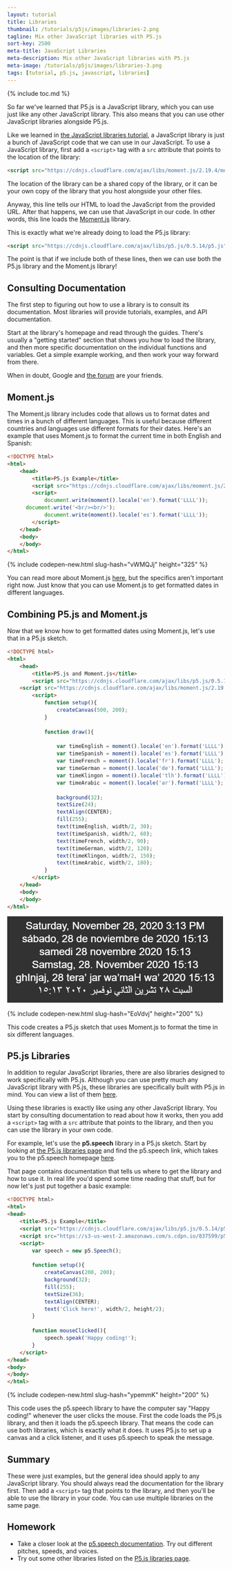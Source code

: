 ```yaml
---
layout: tutorial
title: Libraries
thumbnail: /tutorials/p5js/images/libraries-2.png
tagline: Mix other JavaScript libraries with P5.js
sort-key: 2500
meta-title: JavaScript Libraries
meta-description: Mix other JavaScript libraries with P5.js
meta-image: /tutorials/p5js/images/libraries-3.png
tags: [tutorial, p5.js, javascript, libraries]
---
```


{% include toc.md %}

So far we've learned that P5.js is a JavaScript library, which you can use just like any other JavaScript library. This also means that you can use other JavaScript libraries alongside P5.js.

Like we learned in [the JavaScript libraries tutorial](/tutorials/javascript/libraries), a JavaScript library is just a bunch of JavaScript code that we can use in our JavaScript. To use a JavaScript library, first add a `<script>` tag with a `src` attribute that points to the location of the library:

```html
<script src="https://cdnjs.cloudflare.com/ajax/libs/moment.js/2.19.4/moment-with-locales.js"></script>
```

The location of the library can be a shared copy of the library, or it can be your own copy of the library that you host alongside your other files.

Anyway, this line tells our HTML to load the JavaScript from the provided URL. After that happens, we can use that JavaScript in our code. In other words, this line loads the [Moment.js](http://momentjs.com/) library.

This is exactly what we're already doing to load the P5.js library:

```html
<script src="https://cdnjs.cloudflare.com/ajax/libs/p5.js/0.5.14/p5.js"></script>
```

The point is that if we include both of these lines, then we can use both the P5.js library and the Moment.js library!

## Consulting Documentation

The first step to figuring out how to use a library is to consult its documentation. Most libraries will provide tutorials, examples, and API documentation.

Start at the library's homepage and read through the guides. There's usually a "getting started" section that shows you how to load the library, and then more specific documentation on the individual functions and variables. Get a simple example working, and then work your way forward from there.

When in doubt, Google and [the forum](http://forum.happycoding.io) are your friends.

## Moment.js

The Moment.js library includes code that allows us to format dates and times in a bunch of different languages. This is useful because different countries and languages use different formats for their dates. Here's an example that uses Moment.js to format the current time in both English and Spanish:

```html
<!DOCTYPE html>
<html>
	<head>
		<title>P5.js Example</title>
		<script src="https://cdnjs.cloudflare.com/ajax/libs/moment.js/2.19.4/moment-with-locales.js"></script>
		<script>
			document.write(moment().locale('en').format('LLLL'));
      document.write('<br/><br/>');
			document.write(moment().locale('es').format('LLLL'));
		</script>
	</head>
	<body>
	</body>
</html>
```

{% include codepen-new.html slug-hash="vWMQJj" height="325" %}

You can read more about Moment.js [here](http://momentjs.com/docs/), but the specifics aren't important right now. Just know that you can use Moment.js to get formatted dates in different languages.

## Combining P5.js and Moment.js

Now that we know how to get formatted dates using Moment.js, let's use that in a P5.js sketch.

```html
<!DOCTYPE html>
<html>
	<head>
		<title>P5.js and Moment.js</title>
		<script src="https://cdnjs.cloudflare.com/ajax/libs/p5.js/0.5.14/p5.js"></script>
    <script src="https://cdnjs.cloudflare.com/ajax/libs/moment.js/2.19.4/moment-with-locales.js"></script>
		<script>
			function setup(){
				createCanvas(500, 200);
			}
			
			function draw(){
        
				var timeEnglish = moment().locale('en').format('LLLL');
				var timeSpanish = moment().locale('es').format('LLLL');
				var timeFrench = moment().locale('fr').format('LLLL');
				var timeGerman = moment().locale('de').format('LLLL');
				var timeKlingon = moment().locale('tlh').format('LLLL');
				var timeArabic = moment().locale('ar').format('LLLL');
        
				background(32);
				textSize(24);
				textAlign(CENTER);
				fill(255);
				text(timeEnglish, width/2, 30);
				text(timeSpanish, width/2, 60);
				text(timeFrench, width/2, 90);
				text(timeGerman, width/2, 120);
				text(timeKlingon, width/2, 150);
				text(timeArabic, width/2, 180);
			}
		</script>
	</head>
	<body>
	</body>
</html>
```

![P5.js and Moment.js](/tutorials/p5js/images/libraries-1.png)

{% include codepen-new.html slug-hash="EoVdvj" height="200" %}

This code creates a P5.js sketch that uses Moment.js to format the time in six different languages.

## P5.js Libraries

In addition to regular JavaScript libraries, there are also libraries designed to work specifically with P5.js. Although you can use pretty much any JavaScript library with P5.js, these libraries are specifically built with P5.js in mind. You can view a list of them [here](https://p5js.org/libraries/).

Using these libraries is exactly like using any other JavaScript library. You start by consulting documentation to read about how it works, then you add a `<script>` tag with a `src` attribute that points to the library, and then you can use the library in your own code.

For example, let's use the **p5.speech** library in a P5.js sketch. Start by looking at [the P5.js libraries page](https://p5js.org/libraries/) and find the p5.speech link, which takes you to the p5.speech homepage [here](http://ability.nyu.edu/p5.js-speech/).

That page contains documentation that tells us where to get the library and how to use it. In real life you'd spend some time reading that stuff, but for now let's just put together a basic example:

```html
<!DOCTYPE html>
<html>
<head>
	<title>P5.js Example</title>
	<script src="https://cdnjs.cloudflare.com/ajax/libs/p5.js/0.5.14/p5.js"></script>
	<script src="https://s3-us-west-2.amazonaws.com/s.cdpn.io/837599/p5.speech.js"></script>
	<script>
		var speech = new p5.Speech();

		function setup(){
			createCanvas(200, 200);
			background(32);
			fill(255);
			textSize(36);
			textAlign(CENTER);
			text('Click here!', width/2, height/2);
		}

		function mouseClicked(){
			speech.speak('Happy coding!');
		}
	</script>
</head>
<body>
</body>
</html>
```

{% include codepen-new.html slug-hash="ypemmK" height="200" %}

This code uses the p5.speech library to have the computer say "Happy coding!" whenever the user clicks the mouse. First the code loads the P5.js library, and then it loads the p5.speech library. That means the code can use both libraries, which is exactly what it does. It uses P5.js to set up a canvas and a click listener, and it uses p5.speech to speak the message.

## Summary

These were just examples, but the general idea should apply to any JavaScript library. You should always read the documentation for the library first. Then add a `<script>` tag that points to the library, and then you'll be able to use the library in your code. You can use multiple libraries on the same page.

## Homework

- Take a closer look at the [p5.speech documentation](http://ability.nyu.edu/p5.js-speech/). Try out different pitches, speeds, and voices.
- Try out some other libraries listed on the [P5.js libraries page](https://p5js.org/libraries/).
